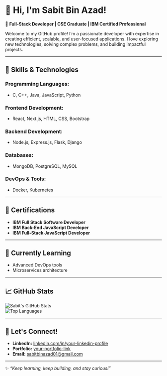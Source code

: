 # 👋 Hi, I'm Sabit Bin Azad!  

🌟 **Full-Stack Developer | CSE Graduate | IBM Certified Professional**  

Welcome to my GitHub profile! I’m a passionate developer with expertise in creating efficient, scalable, and user-focused applications. I love exploring new technologies, solving complex problems, and building impactful projects.

---

## 🚀 **Skills & Technologies**  

### **Programming Languages:**  
- C, C++, Java, JavaScript, Python  

### **Frontend Development:**  
- React, Next.js, HTML, CSS, Bootstrap  

### **Backend Development:**  
- Node.js, Express.js, Flask, Django  

### **Databases:**  
- MongoDB, PostgreSQL, MySQL  

### **DevOps & Tools:**  
- Docker, Kubernetes  

---

## 🏅 **Certifications**  
- **IBM Full Stack Software Developer**  
- **IBM Back-End JavaScript Developer**  
- **IBM Full-Stack JavaScript Developer**  

---

## 🌱 **Currently Learning**  
- Advanced DevOps tools  
- Microservices architecture  

---

## 📈 **GitHub Stats**  
![Sabit's GitHub Stats](https://github-readme-stats.vercel.app/api?username=sabitbinazad&show_icons=true&theme=radical)  
![Top Languages](https://github-readme-stats.vercel.app/api/top-langs/?username=sabitbinazad&layout=compact&theme=radical)  

---

## 🤝 **Let's Connect!**  
- **LinkedIn:** [linkedin.com/in/your-linkedin-profile](https://linkedin.com/in/sabitbinazad)  
- **Portfolio:** [your-portfolio-link](https://sabitbinazad.netlify.app/)  
- **Email:** sabitbinazad01@gmail.com  

---

✨ *“Keep learning, keep building, and stay curious!”*  
